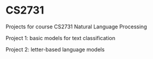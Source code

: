 # CS2731
Projects for course CS2731 Natural Language Processing

Project 1: basic models for text classification

Project 2: letter-based language models
